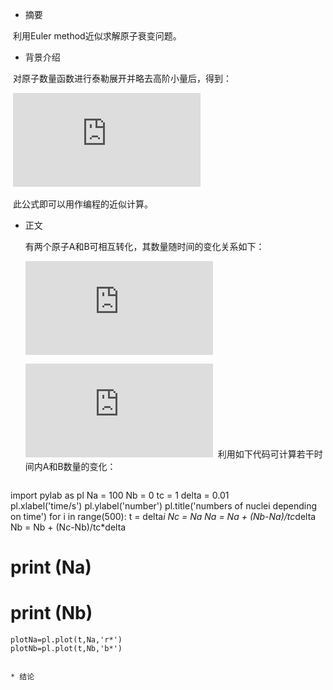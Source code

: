 * 摘要

  利用Euler method近似求解原子衰变问题。
* 背景介绍

  对原子数量函数进行泰勒展开并略去高阶小量后，得到：
  
  ![](http://latex.codecogs.com/gif.latex?Nu%28t&plus;%5CDelta%20t%29%5Capprox%20Nu%28t%29&plus;%5Cfrac%7BdNu%7D%7Bdt%7D%5CDelta%20t)

  此公式即可以用作编程的近似计算。
* 正文

  有两个原子A和B可相互转化，其数量随时间的变化关系如下：
  
  ![](http://latex.codecogs.com/gif.latex?%5Cfrac%7BdNa%7D%7Bdt%7D%3D%5Cfrac%7BNb%7D%7B%5Ctau%7D-%5Cfrac%7BNa%7D%7B%5Ctau%7D)
  
  ![](http://latex.codecogs.com/gif.latex?%5Cfrac%7BdNb%7D%7Bdt%7D%3D%5Cfrac%7BNa%7D%7B%5Ctau%7D-%5Cfrac%7BNb%7D%7B%5Ctau%7D)
  利用如下代码可计算若干时间内A和B数量的变化：
  ```python
import pylab as pl
Na = 100
Nb = 0
tc = 1 
delta = 0.01    
pl.xlabel('time/s')
pl.ylabel('number')
pl.title('numbers of nuclei depending on time')
for i in range(500):
    t = delta*i
    Nc = Na
    Na = Na + (Nb-Na)/tc*delta
    Nb = Nb + (Nc-Nb)/tc*delta
#    print (Na)
#    print (Nb)
    plotNa=pl.plot(t,Na,'r*')
    plotNb=pl.plot(t,Nb,'b*')
  ```

* 结论

